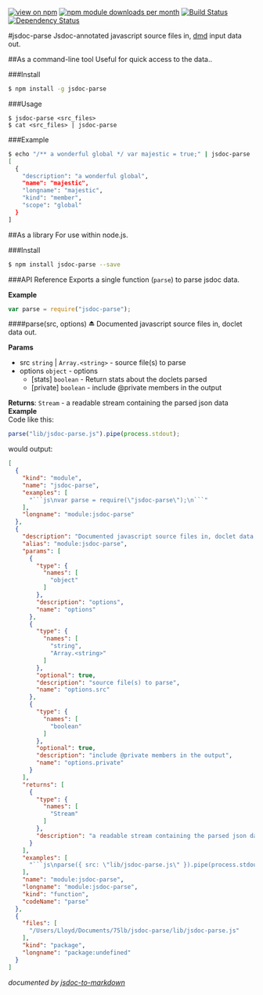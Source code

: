 [![view on npm](http://img.shields.io/npm/v/jsdoc-parse.svg)](https://www.npmjs.org/package/jsdoc-parse)
[![npm module downloads per month](http://img.shields.io/npm/dm/jsdoc-parse.svg)](https://www.npmjs.org/package/jsdoc-parse)
[![Build Status](https://travis-ci.org/75lb/jsdoc-parse.svg?branch=master)](https://travis-ci.org/75lb/jsdoc-parse)
[![Dependency Status](https://david-dm.org/75lb/jsdoc-parse.svg)](https://david-dm.org/75lb/jsdoc-parse)

#jsdoc-parse
Jsdoc-annotated javascript source files in, [dmd](https://github.com/75lb/dmd) input data out. 

##As a command-line tool
Useful for quick access to the data.. 

###Install
```sh
$ npm install -g jsdoc-parse
```

###Usage
```
$ jsdoc-parse <src_files>
$ cat <src_files> | jsdoc-parse 
```

###Example
```sh
$ echo "/** a wonderful global */ var majestic = true;" | jsdoc-parse
[
  {
    "description": "a wonderful global",
    "name": "majestic",
    "longname": "majestic",
    "kind": "member",
    "scope": "global"
  }
]
```

##As a library
For use within node.js. 

###Install
```sh
$ npm install jsdoc-parse --save
```

###API Reference
Exports a single function (`parse`) to parse jsdoc data.

**Example**  
```js
var parse = require("jsdoc-parse");
```

<a name="module_jsdoc-parse"></a>
####parse(src, options) ⏏
Documented javascript source files in, doclet data out.

**Params**

- src `string` | `Array.<string>` - source file(s) to parse
- options `object` - options
  - [stats] `boolean` - Return stats about the doclets parsed
  - [private] `boolean` - include @private members in the output

**Returns**: `Stream` - a readable stream containing the parsed json data  
**Example**  
Code like this: 
```js
parse("lib/jsdoc-parse.js").pipe(process.stdout);
```

would output: 
```json
[
  {
    "kind": "module",
    "name": "jsdoc-parse",
    "examples": [
      "```js\nvar parse = require(\"jsdoc-parse\");\n```"
    ],
    "longname": "module:jsdoc-parse"
  },
  {
    "description": "Documented javascript source files in, doclet data out.",
    "alias": "module:jsdoc-parse",
    "params": [
      {
        "type": {
          "names": [
            "object"
          ]
        },
        "description": "options",
        "name": "options"
      },
      {
        "type": {
          "names": [
            "string",
            "Array.<string>"
          ]
        },
        "optional": true,
        "description": "source file(s) to parse",
        "name": "options.src"
      },
      {
        "type": {
          "names": [
            "boolean"
          ]
        },
        "optional": true,
        "description": "include @private members in the output",
        "name": "options.private"
      }
    ],
    "returns": [
      {
        "type": {
          "names": [
            "Stream"
          ]
        },
        "description": "a readable stream containing the parsed json data"
      }
    ],
    "examples": [
      "```js\nparse({ src: \"lib/jsdoc-parse.js\" }).pipe(process.stdout);\n```"
    ],
    "name": "module:jsdoc-parse",
    "longname": "module:jsdoc-parse",
    "kind": "function",
    "codeName": "parse"
  },
  {
    "files": [
      "/Users/Lloyd/Documents/75lb/jsdoc-parse/lib/jsdoc-parse.js"
    ],
    "kind": "package",
    "longname": "package:undefined"
  }
]
```




*documented by [jsdoc-to-markdown](https://github.com/75lb/jsdoc-to-markdown)*
